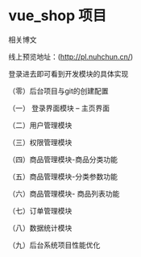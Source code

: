 # vue_shop 项目

相关博文

线上预览地址：(http://pl.nuhchun.cn/)

登录进去即可看到开发模块的具体实现

（零）后台项目与git的创建配置
 
（一） 登录界面模块 – 主页界面 

（二）用户管理模块 

（三）权限管理模块 

（四）商品管理模块-商品分类功能 

（五）商品管理模块-分类参数功能 

（六）商品管理模块- 商品列表功能 

（七）订单管理模块 

（八）数据统计模块 

（九）后台系统项目性能优化 